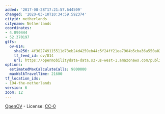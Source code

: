 ```yaml
---
added: '2017-08-28T17:21:57.644509'
changed: '2020-03-10T10:34:59.592374'
cityid: netherlands
cityname: Netherlands
coordinates:
- 4.890444
- 52.370197
gtfs:
  ov-814:
    sha256: 4f302749115511d73eb24d4259eb44c5f24ff21ea7904b5cba36a550a02dbb7a
    tf_feed_id: ov/814
    url: https://openmobilitydata-data.s3-us-west-1.amazonaws.com/public/feeds/ov/814/20200307/gtfs.zip
options:
  estimatedMaxCalculateCalls: 9000000
  maxWalkTravelTime: 21600
tf_location_ids:
- 194-the-netherlands
version: 6
zoom: 12
---
```


[OpenOV](https://openov.nl/) - License: [CC-0](https://creativecommons.org/publicdomain/zero/1.0/)

